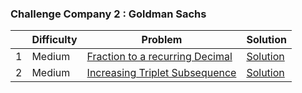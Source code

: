 ### Challenge Company 2 : Goldman Sachs 

|  | Difficulty | Problem | Solution |
| --- | --- | --- | --- |
| 1 | Medium | [Fraction to a recurring Decimal](https://leetcode.com/problems/fraction-to-recurring-decimal/) | [Solution](https://github.com/uzma024/6companies30days/blob/main/Adobe/Fraction_to_Recurring_Decimal.cpp)
| 2 | Medium | [Increasing Triplet Subsequence](https://leetcode.com/problems/increasing-triplet-subsequence/) | [Solution](https://github.com/uzma024/6companies30days/blob/main/Adobe/Increasing_Triplet_Subsequence.cpp)
